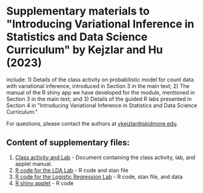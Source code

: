 # Supplementary materials to "Introducing Variational Inference in Statistics and Data Science Curriculum" by Kejzlar and Hu (2023)

include: 1) Details of the class activity on probabilistic model for count data with variational inference, introduced in Section 3 in the main text; 2) The manual of the R shiny app we have developed for the module, mentioned in Section 3 in the main text; and 3) Details of the guided R labs presented in Section 4 in "Introducing Variational Inference in Statistics and Data Science Curriculum."

For questions, please contact the authors at vkejzlar@skidmore.edu.

## Content of supplementary files:
1. [Class activity and Lab](supp.pdf) - Document containing the class activity, lab, and applet manual.
2. [R code for the LDA Lab](Lab_LDA) - R code and stan file
3. [R code for the Logistic Regression Lab](Lab_Logistic) - R code, stan file, and data
4. [R shiny applet](Applet) - R code

